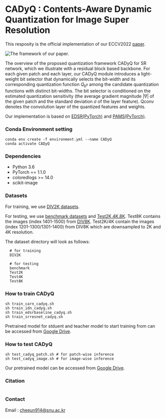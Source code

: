 # CADyQ : Contents-Aware Dynamic Quantization for Image Super Resolution

This resposity is the official implementation of our ECCV2022 [paper]().

![The framework of our paper.](https://github.com/Cheeun/CADyQ-pytorch/visualization/method-overview.png)

The overview of the proposed quantization framework CADyQ for SR network, which we illustrate with a residual block based backbone.
For each given patch and each layer, our CADyQ module introduces a light-weight bit selector that dynamically selects the bit-width and its corresponding quantization function $Q_{b^{k}}$ among the candidate quantization functions with distinct bit-widths.
The bit selector is conditioned on the estimated quantization sensitivity (the average gradient magnitude ${|\nabla{}|}$ of the given patch and the standard deviation $\sigma$ of the layer feature).
Qconv denotes the convolution layer of the quantized features and weights. 

Our implementation is based on [EDSR(PyTorch)](https://github.com/thstkdgus35/EDSR-PyTorch) and [PAMS(PyTorch)](https://github.com/colorjam/PAMS).



### Conda Environment setting
```
conda env create -f environment.yml --name CADyQ
conda activate CADyQ
```

### Dependencies
* Python 3.6
* PyTorch == 1.1.0
* coloredlogs >= 14.0
* scikit-image


### Datasets
For training, we use [DIV2K datasets](https://cv.snu.ac.kr/research/EDSR/DIV2K.tar).

For testing, we use [benchmark datasets](https://cv.snu.ac.kr/research/EDSR/benchmark.tar) and [Test2K,4K.8K](https://drive.google.com/drive/folders/18b3QKaDJdrd9y0KwtrWU2Vp9nHxvfTZH?usp=sharing).
Test8K contains the images (index 1401-1500) from [DIV8K](https://competitions.codalab.org/competitions/22217#participate). Test2K/4K contain the images (index 1201-1300/1301-1400) from DIV8K which are downsampled to 2K and 4K resolution.

The dataset directory will look as follows:
```
  # for training
  DIV2K 

  # for testing
  benchmark
  Test2K
  Test4K
  Test8K
```




### How to train CADyQ
```
sh train_carn_cadyq.sh
sh train_idn_cadyq.sh
sh train_edsrbaseline_cadyq.sh
sh train_srresnet_cadyq.sh
```
Pretrained model for stduent and teacher model to start training from can be accessed from [Google Drive]().


### How to test CADyQ
```
sh test_cadyq_patch.sh # for patch-wise inference
sh test_cadyq_image.sh # for image-wise inference
```
Our pretrained model can be accessed from [Google Drive]().



### Citation
```

```

### Contact
Email : cheeun914@snu.ac.kr 
